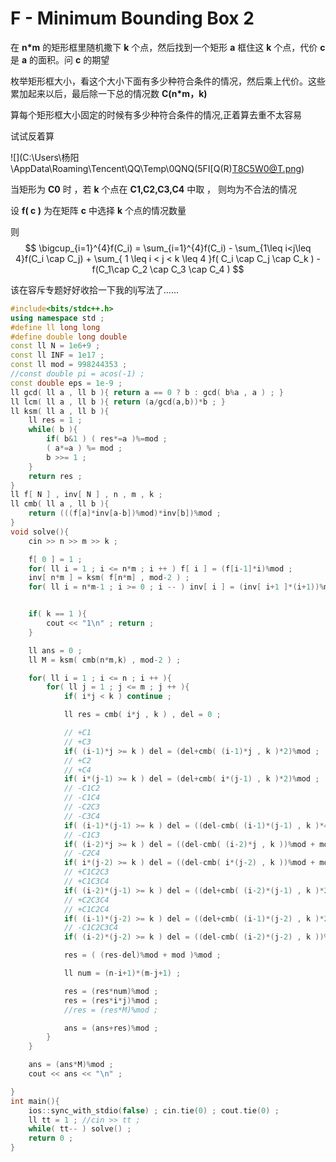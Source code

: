 # F - Minimum Bounding Box 2

在 **n*m** 的矩形框里随机撒下 **k** 个点，然后找到一个矩形 **a** 框住这 **k** 个点，代价 **c** 是 **a** 的面积。问 **c** 的期望



枚举矩形框大小，看这个大小下面有多少种符合条件的情况，然后乘上代价。这些累加起来以后，最后除一下总的情况数 **C(n*m，k)** 



算每个矩形框大小固定的时候有多少种符合条件的情况,正着算去重不太容易

试试反着算



![](C:\Users\杨阳\AppData\Roaming\Tencent\QQ\Temp\0QNQ(5FI$[$Q(R)T8C5W0@T.png)

当矩形为 **C0** 时 ，若 **k** 个点在 **C1,C2,C3,C4**  中取 ， 则均为不合法的情况

设 **f( c )** 为在矩阵 **c** 中选择 **k** 个点的情况数量 

则
$$
\bigcup_{i=1}^{4}f(C_i) = \sum_{i=1}^{4}f(C_i) - \sum_{1\leq i<j\leq 4}f(C_i \cap C_j) + \sum_{ 1 \leq i < j < k \leq 4 }f( C_i \cap C_j \cap C_k ) - f(C_1\cap C_2 \cap C_3 \cap C_4 )
$$


该在容斥专题好好收拾一下我的lj写法了......

```C++
#include<bits/stdc++.h>
using namespace std ;
#define ll long long
#define double long double
const ll N = 1e6+9 ;
const ll INF = 1e17 ;
const ll mod = 998244353 ;
//const double pi = acos(-1) ;
const double eps = 1e-9 ;
ll gcd( ll a , ll b ){ return a == 0 ? b : gcd( b%a , a ) ; }
ll lcm( ll a , ll b ){ return (a/gcd(a,b))*b ; }
ll ksm( ll a , ll b ){
    ll res = 1 ;
    while( b ){
        if( b&1 ) ( res*=a )%=mod ;
        ( a*=a ) %= mod ;
        b >>= 1 ;
    }
    return res ;
}
ll f[ N ] , inv[ N ] , n , m , k ;
ll cmb( ll a , ll b ){
    return (((f[a]*inv[a-b])%mod)*inv[b])%mod ;
}
void solve(){
    cin >> n >> m >> k ;

    f[ 0 ] = 1 ;
    for( ll i = 1 ; i <= n*m ; i ++ ) f[ i ] = (f[i-1]*i)%mod ;
    inv[ n*m ] = ksm( f[n*m] , mod-2 ) ;
    for( ll i = n*m-1 ; i >= 0 ; i -- ) inv[ i ] = (inv[ i+1 ]*(i+1))%mod ;


    if( k == 1 ){
        cout << "1\n" ; return ;
    }

    ll ans = 0 ;
    ll M = ksm( cmb(n*m,k) , mod-2 ) ;

    for( ll i = 1 ; i <= n ; i ++ ){
        for( ll j = 1 ; j <= m ; j ++ ){
            if( i*j < k ) continue ;

            ll res = cmb( i*j , k ) , del = 0 ;

            // +C1
            // +C3
            if( (i-1)*j >= k ) del = (del+cmb( (i-1)*j , k )*2)%mod ;
            // +C2
            // +C4
            if( i*(j-1) >= k ) del = (del+cmb( i*(j-1) , k )*2)%mod ;
            // -C1C2
            // -C1C4
            // -C2C3
            // -C3C4
            if( (i-1)*(j-1) >= k ) del = ((del-cmb( (i-1)*(j-1) , k )*4)%mod + mod)%mod ;
            // -C1C3
            if( (i-2)*j >= k ) del = ((del-cmb( (i-2)*j , k ))%mod + mod)%mod ;
            // -C2C4
            if( i*(j-2) >= k ) del = ((del-cmb( i*(j-2) , k ))%mod + mod)%mod ;
            // +C1C2C3
            // +C1C3C4
            if( (i-2)*(j-1) >= k ) del = ((del+cmb( (i-2)*(j-1) , k )*2)%mod + mod)%mod ;
            // +C2C3C4
            // +C1C2C4
            if( (i-1)*(j-2) >= k ) del = ((del+cmb( (i-1)*(j-2) , k )*2)%mod + mod)%mod ;
            // -C1C2C3C4
            if( (i-2)*(j-2) >= k ) del = ((del-cmb( (i-2)*(j-2) , k ))%mod + mod)%mod ;

            res = ( (res-del)%mod + mod )%mod ;

            ll num = (n-i+1)*(m-j+1) ;

            res = (res*num)%mod ;
            res = (res*i*j)%mod ;
            //res = (res*M)%mod ;

            ans = (ans+res)%mod ;
        }
    }

    ans = (ans*M)%mod ;
    cout << ans << "\n" ;

}
int main(){
    ios::sync_with_stdio(false) ; cin.tie(0) ; cout.tie(0) ;
    ll tt = 1 ; //cin >> tt ;
    while( tt-- ) solve() ;
    return 0 ;
}

```

